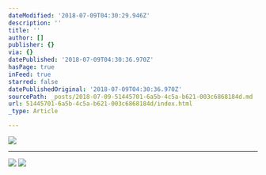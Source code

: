 ```yaml
---
dateModified: '2018-07-09T04:30:29.946Z'
description: ''
title: ''
author: []
publisher: {}
via: {}
datePublished: '2018-07-09T04:30:36.970Z'
hasPage: true
inFeed: true
starred: false
datePublishedOriginal: '2018-07-09T04:30:36.970Z'
sourcePath: _posts/2018-07-09-51445701-6a5b-4c5a-b621-003c6868184d.md
url: 51445701-6a5b-4c5a-b621-003c6868184d/index.html
_type: Article

---
```

![](https://the-grid-user-content.s3-us-west-2.amazonaws.com/94362fc1-b972-470e-9dca-cb7352c842f9.jpg)

---

![](https://the-grid-user-content.s3-us-west-2.amazonaws.com/4b1ba147-c83d-4371-aad4-f78830bc7696.jpg)
![](https://s3-us-west-2.amazonaws.com/the-grid-img/p/40ddf93a81c160a98f4f87c2f9665b1cdf5c67f6.jpg)